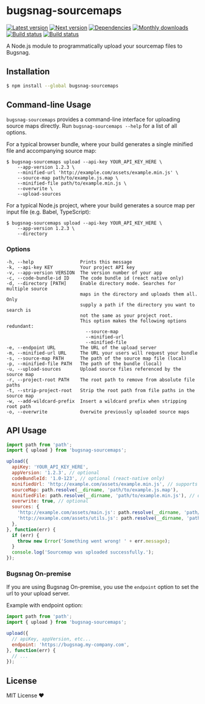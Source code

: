 # bugsnag-sourcemaps

[![Latest version](https://img.shields.io/npm/v/bugsnag-sourcemaps.svg)](https://www.npmjs.com/package/bugsnag-sourcemaps)
[![Next version](https://img.shields.io/npm/v/bugsnag-sourcemaps/next.svg)](https://www.npmjs.com/package/bugsnag-sourcemaps)
[![Dependencies](https://david-dm.org/bugsnag/bugsnag-sourcemaps.svg)](https://david-dm.org/bugsnag/bugsnag-sourcemaps)
[![Monthly downloads](https://img.shields.io/npm/dm/bugsnag-sourcemaps.svg)](https://www.npmjs.com/package/bugsnag-sourcemaps)
[![Build status](https://travis-ci.org/bugsnag/bugsnag-sourcemaps.svg?branch=master)](https://travis-ci.org/bugsnag/bugsnag-sourcemaps)
[![Build status](https://ci.appveyor.com/api/projects/status/lfm5kxi7ew6i1780?svg=true)](https://ci.appveyor.com/project/jmshal/bugsnag-sourcemaps)

A Node.js module to programmatically upload your sourcemap files to Bugsnag.

## Installation

```sh
$ npm install --global bugsnag-sourcemaps
```

## Command-line Usage

`bugsnag-sourcemaps` provides a command-line interface for uploading source maps
directly. Run `bugsnag-sourcemaps --help` for a list of all options.

For a typical browser bundle, where your build generates a single minified file and accompanying source map:

```shell
$ bugsnag-sourcemaps upload --api-key YOUR_API_KEY_HERE \
    --app-version 1.2.3 \
    --minified-url 'http://example.com/assets/example.min.js' \
    --source-map path/to/example.js.map \
    --minified-file path/to/example.min.js \
    --overwrite \
    --upload-sources
```

For a typical Node.js project, where your build generates a source map per input file (e.g. Babel, TypeScript):

```shell
$ bugsnag-sourcemaps upload --api-key YOUR_API_KEY_HERE \
    --app-version 1.2.3 \
    --directory
```

### Options

```
-h, --help                 Prints this message
-k, --api-key KEY          Your project API key
-v, --app-version VERSION  The version number of your app
-c, --code-bundle-id ID    The code bundle id (react native only)
-d, --directory [PATH]     Enable directory mode. Searches for multiple source
                           maps in the directory and uploads them all. Only
                           supply a path if the directory you want to search is
                           not the same as your project root.
                           This option makes the following options redundant:
                             --source-map
                             --minified-url
                             --minified-file
-e, --endpoint URL         The URL of the upload server
-m, --minified-url URL     The URL your users will request your bundle
-s, --source-map PATH      The path of the source map file (local)
-p, --minified-file PATH   The path of the bundle (local)
-u, --upload-sources       Upload source files referenced by the source map
-r, --project-root PATH    The root path to remove from absolute file paths
-t, --strip-project-root   Strip the root path from file paths in the source map
-w, --add-wildcard-prefix  Insert a wildcard prefix when stripping root path
-o, --overwrite            Overwite previously uploaded source maps
```

## API Usage

```js
import path from 'path';
import { upload } from 'bugsnag-sourcemaps';

upload({
  apiKey: 'YOUR_API_KEY_HERE',
  appVersion: '1.2.3', // optional
  codeBundleId: '1.0-123', // optional (react-native only)
  minifiedUrl: 'http://example.com/assets/example.min.js', // supports wildcards
  sourceMap: path.resolve(__dirname, 'path/to/example.js.map'),
  minifiedFile: path.resolve(__dirname, 'path/to/example.min.js'), // optional
  overwrite: true, // optional
  sources: {
    'http://example.com/assets/main.js': path.resolve(__dirname, 'path/to/main.js'),
    'http://example.com/assets/utils.js': path.resolve(__dirname, 'path/to/utils.js'),
  },
}, function(err) {
  if (err) {
    throw new Error('Something went wrong! ' + err.message);
  }
  console.log('Sourcemap was uploaded successfully.');
});
```

### Bugsnag On-premise

If you are using Bugsnag On-premise, you use the `endpoint` option to set the url to your upload server.

Example with endpoint option:

```js
import path from 'path';
import { upload } from 'bugsnag-sourcemaps';

upload({
  // apiKey, appVersion, etc...
  endpoint: 'https://bugsnag.my-company.com',
}, function(err) {
  // ...
});
```

## License

MIT License ❤️
